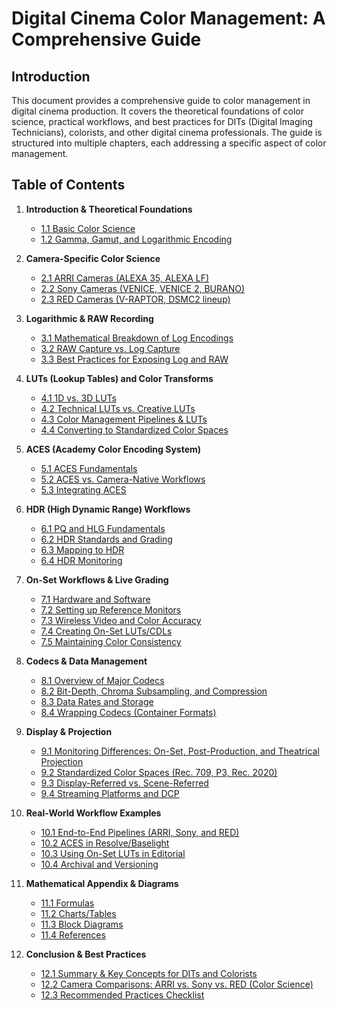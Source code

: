 # Digital Cinema Color Management: A Comprehensive Guide

## Introduction

This document provides a comprehensive guide to color management in digital cinema production. It covers the theoretical foundations of color science, practical workflows, and best practices for DITs (Digital Imaging Technicians), colorists, and other digital cinema professionals. The guide is structured into multiple chapters, each addressing a specific aspect of color management.

## Table of Contents

1.  **Introduction & Theoretical Foundations**
    *   [1.1 Basic Color Science](1.1_Basic_Color_Science.md)
    *   [1.2 Gamma, Gamut, and Logarithmic Encoding](1.2_Gamma_Gamut_Log.md)

2.  **Camera-Specific Color Science**
    *   [2.1 ARRI Cameras (ALEXA 35, ALEXA LF)](2.1_ARRI_Cameras.md)
    *   [2.2 Sony Cameras (VENICE, VENICE 2, BURANO)](2.2_Sony_Cameras.md)
    *   [2.3 RED Cameras (V-RAPTOR, DSMC2 lineup)](2.3_RED_Cameras.md)

3.  **Logarithmic & RAW Recording**
    *   [3.1 Mathematical Breakdown of Log Encodings](3.1_Log_Encodings.md)
    *   [3.2 RAW Capture vs. Log Capture](3.2_RAW_vs_Log.md)
    *   [3.3 Best Practices for Exposing Log and RAW](3.3_Exposing_Log_RAW.md)

4.  **LUTs (Lookup Tables) and Color Transforms**
    *   [4.1 1D vs. 3D LUTs](4.1_1D_vs_3D_LUTs.md)
    *   [4.2 Technical LUTs vs. Creative LUTs](4.2_Technical_vs_Creative_LUTs.md)
    *   [4.3 Color Management Pipelines & LUTs](4.3_Color_Management_Pipelines_LUTs.md)
    *   [4.4 Converting to Standardized Color Spaces](4.4_Converting_Color_Spaces.md)

5.  **ACES (Academy Color Encoding System)**
    *   [5.1 ACES Fundamentals](5.1_ACES_Fundamentals.md)
    *   [5.2 ACES vs. Camera-Native Workflows](5.2_ACES_vs_Camera_Native.md)
    *   [5.3 Integrating ACES](5.3_Integrating_ACES.md)

6.  **HDR (High Dynamic Range) Workflows**
    *   [6.1 PQ and HLG Fundamentals](6.1_PQ_HLG.md)
    *   [6.2 HDR Standards and Grading](6.2_HDR_Standards_Grading.md)
    *   [6.3 Mapping to HDR](6.3_Mapping_to_HDR.md)
    *   [6.4 HDR Monitoring](6.4_HDR_Monitoring.md)

7.  **On-Set Workflows & Live Grading**
    *   [7.1 Hardware and Software](7.1_On_Set_Hardware_Software.md)
    *   [7.2 Setting up Reference Monitors](7.2_Reference_Monitors.md)
    *   [7.3 Wireless Video and Color Accuracy](7.3_Wireless_Video_Color.md)
    *   [7.4 Creating On-Set LUTs/CDLs](7.4_On_Set_LUTs_CDLs.md)
    *   [7.5 Maintaining Color Consistency](7.5_Maintaining_Color_Consistency.md)

8.  **Codecs & Data Management**
    *   [8.1 Overview of Major Codecs](8.1_Codecs_Overview.md)
    *   [8.2 Bit-Depth, Chroma Subsampling, and Compression](8.2_Bit_Depth_Chroma_Compression.md)
    *   [8.3 Data Rates and Storage](8.3_Data_Rates_Storage.md)
    *   [8.4 Wrapping Codecs (Container Formats)](8.4_Wrapping_Codecs.md)

9.  **Display & Projection**
    *   [9.1 Monitoring Differences: On-Set, Post-Production, and Theatrical Projection](9.1_Monitoring_Differences.md)
    *   [9.2 Standardized Color Spaces (Rec. 709, P3, Rec. 2020)](9.2_Standardized_Color_Spaces.md)
    *   [9.3 Display-Referred vs. Scene-Referred](9.3_Display_Scene_Referred.md)
    *   [9.4 Streaming Platforms and DCP](9.4_Streaming_DCP.md)

10. **Real-World Workflow Examples**
    *   [10.1 End-to-End Pipelines (ARRI, Sony, and RED)](10.1_End_to_End_Pipelines.md)
    *   [10.2 ACES in Resolve/Baselight](10.2_ACES_Resolve_Baselight.md)
    *   [10.3 Using On-Set LUTs in Editorial](10.3_On_Set_LUTs_Editorial.md)
    *   [10.4 Archival and Versioning](10.4_Archival_Versioning.md)

11. **Mathematical Appendix & Diagrams**
    *   [11.1 Formulas](11.1_Formulas.md)
    *   [11.2 Charts/Tables](11.2_Charts_Tables.md)
    *   [11.3 Block Diagrams](11.3_Block_Diagrams.md)
    *   [11.4 References](11.4_References.md)

12. **Conclusion & Best Practices**
    *   [12.1 Summary & Key Concepts for DITs and Colorists](12.1_Summary.md)
    *   [12.2 Camera Comparisons: ARRI vs. Sony vs. RED (Color Science)](12.2_Camera_Comparisons.md)
    *   [12.3 Recommended Practices Checklist](12.3_Recommended_Practices.md)
